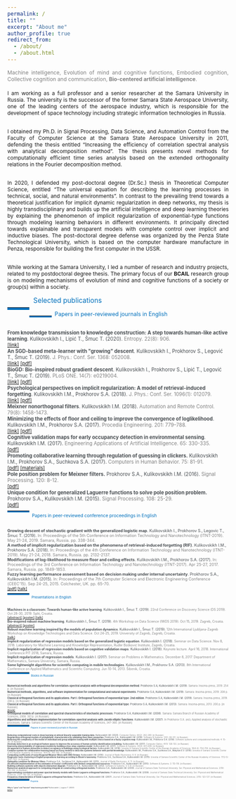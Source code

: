 ```yaml
---
permalink: /
title: ""
excerpt: "About me"
author_profile: true
redirect_from: 
  - /about/
  - /about.html
---
```



<div style ="text-align: justify;">


<span style ="color:gray; font-size:85%; ">
Machine intelligence, Evolution of mind and cognitive functions, Embodied cognition, Collective cognition and communication, <strong>Bio-centered artificial intelligence</strong>. 
</span><br><br>


<span style ="font-size:85%; ">
I am working as a full professor and a senior researcher at the Samara University in Russia. The university is the successor of the former Samara State Aerospace University, one of the leading centers of the aerospace industry, which is responsible for the development of space technology including strategic information technologies in Russia.<br>
<br>

I obtained my Ph.D. in Signal Processing, Data Science, and Automation Control from the Faculty of Computer Science at the Samara State Aerospace University in 2011, defending the thesis entitled “Increasing the efficiency of correlation spectral analysis with analytical decomposition method”. The thesis presents novel methods for computationally efficient time series analysis based on the extended orthogonality relations in the Fourier decomposition method.<br>
<br>

In 2020, I defended my post-doctoral degree (Dr.Sc.) thesis in Theoretical Computer Science, entitled “The universal equation for describing the learning processes in technical, social, and natural environments”. In contrast to the prevailing trend towards a theoretical justification for implicit dynamic regularization in deep networks, my thesis is highly transdisciplinary and builds up the artificial intelligence and deep learning theories by explaining the phenomenon of implicit regularization of exponential-type functions through modeling learning behaviors in different environments. It principally directed towards explainable and transparent models with complete control over implicit and inductive biases. The post-doctoral degree defense was organized by the Penza State Technological University, which is based on the computer hardware manufacture in Penza, responsible for building the first computer in the USSR.<br>
<br>

While working at the Samara University, I led a number of research and industry projects, related to my postdoctoral degree thesis. The primary focus of our <b>BCAIL</b> research group is on modeling mechanisms of evolution of mind and cognitive functions of a society or group(s) within a society.<br>

 <!--
The primary focus of our <b>BCAIL</b> research group is on modeling mechanisms of evolution of mind and cognitive functions of a society or group(s) within a society with regards to the Desirable Difficulties framework. The framework suggests that information must require a considerable but desirable amount of effort while being comprehensible. 
This allows for <strong>training on less data</strong> with the right amount of difficulty for <strong>faster learning</strong>. Recently I was a Postdoctoral Scholar at the University of Zagreb and Ruđer Bošković Institute where we developed the Desirable Difficulties framework in terms of ecological models and networks aiming to overcome the variety of limitations of extant machine learning models.  
-->
</span>
</div>

<p style="float:left;">
    <hr style="float:left; border-bottom: 5px solid #0070bc; width: 10%; clear: none; position: relative; top: 1.0em;"/>
</p>
<a name="publications"></a>
<div style="font-size:110%; color: #0070bc">
    &nbsp; Selected publications
</div>



<p style="float:left;">
    <hr style="float:left; border-bottom: 3px solid #0070bc; width: 10%; clear: none; position: relative; top: 0.85em;"/>
</p>
<div style="font-size:90%; color: #0070bc;">
&nbsp; Papers in peer-reviewed journals in English
</div>
<p id="short-spaced" style="line-height: 5%;">
<br>
</p>

<span style ="font-size:80%; ">
<span style="color:#494e52">
<b>From knowledge transmission to knowledge construction: A step towards 
human-like active learning</b>.
Kulikovskikh I., Lipić T., Šmuc T. (2020). 
<span style="color:gray">
Entropy. 22(8): 906.<br>
<a href="https://www.mdpi.com/1099-4300/22/8/906/htm">[link]</a><br>
<span style="color:#494e52">
<b>An SGD-based meta-learner with "growing" descent</b>.
Kulikovskikh I., Prokhorov S., Legović T., Šmuc T. (2019). 
<span style="color:gray">
J. Phys.: Conf. Ser. 1368: 052008.<br>
<a href="https://iopscience.iop.org/article/10.1088/1742-6596/1368/5/052008">[link]</a>
<a href="https://ilonakulikovskikh.github.io/files/kulikovskikh2019.pdf">[pdf]</a><br>
<span style="color:#494e52">
<b>BioGD: Bio-inspired robust gradient descent</b>.
Kulikovskikh I., Prokhorov S., Lipić T., Legović T., Šmuc T. (2019). 
<span style="color:gray">
PLoS ONE. 14(7): e0219004.<br>
<a href="https://journals.plos.org/plosone/article?id=10.1371/journal.pone.0219004">[link]</a>
<a href="https://ilonakulikovskikh.github.io/files/kulikovskikh2019_1.pdf">[pdf]</a><br>
<span style="color:#494e52">
<b>Psychological perspectives on implicit regularization: A model of retrieval-induced forgetting</b>.
<span style="color:#494e52">
Kulikovskikh I.M., Prokhorov S.A. (2018). 
<span style="color:gray">
J. Phys.: Conf. Ser. 1096(1): 012079.<br>
<a href="https://iopscience.iop.org/article/10.1088/1742-6596/1096/1/012079">[link]</a>
<a href="https://ilonakulikovskikh.github.io/files/kulikovskikh2018.pdf">[pdf]</a><br>
<span style="color:#494e52">
<b>Meixner nonorthogonal filters</b>.
Kulikovskikh I.M. (2018). 
<span style="color:gray">
Automation and Remote Control. 79(8): 1458-1473.<br>
<span style="color:#494e52">
<b>Minimizing the effects of floor and ceiling to improve the convergence of loglikelihood</b>.
Kulikovskikh I.M., Prokhorov S.A. (2017). 
<span style="color:gray">
Procedia Engineering. 201: 779–788.<br>
<a href="https://www.sciencedirect.com/science/article/pii/S1877705817341607">[link]</a>
<a href="https://ilonakulikovskikh.github.io/files/kulikovskikh2017_1.pdf">[pdf]</a><br>
<span style="color:#494e52">
<b>Cognitive validation maps for early occupancy detection in environmental sensing</b>.
Kulikovskikh I.M. (2017). 
<span style="color:gray">
Engineering Applications of Artificial Intelligence. 65: 330-335.<br>
<a href="https://ilonakulikovskikh.github.io/files/kulikovskikh2017_2.pdf">[pdf]</a><br>
<span style="color:#494e52">
<b>Promoting collaborative learning through regulation of guessing in clickers.</b>
Kulikovskikh I.M., Prokhorov S.A., Suchkova S.A. (2017). 
<span style="color:gray">
Computers in Human Behavior. 75: 81-91.<br>
<a href="https://ilonakulikovskikh.github.io/files/kulikovskikh2017.pdf">[pdf]</a>
<a href="https://ilonakulikovskikh.github.io/files/materials_kulikovskikh2017.pdf">[materials]</a><br>
<span style="color:#494e52">
<b>Pole position problem for Meixner filters.</b>
Prokhorov S.A., Kulikovskikh I.M. (2016).
<span style="color:gray">
Signal Processing. 120: 8-12.<br>
<a href="https://ilonakulikovskikh.github.io/files/prokhorov2016.pdf">[pdf]</a><br>
<span style="color:#494e52">
<b>Unique condition for generalized  Laguerre functions to solve pole position problem. </b>
Prokhorov S.A., Kulikovskikh I.M. (2015).
<span style="color:gray">
Signal Processing. 108: 25-29. <br>
<a href="https://ilonakulikovskikh.github.io/files/prokhorov2015.pdf">[pdf]</a><br>


<p style="float:left;">
    <hr style="float:left; border-bottom: 3px solid #0070bc; width: 10%; clear: none; position: relative; top: -0.5em;"/>
</p>

<div style="font-size:90%; color: #0070bc;">
&nbsp; Papers in peer-reviewed conference proceedings in English
</div>
<p id="short-spaced" style="line-height: 5%;">
<br>
</p>

<span style ="font-size:80%; ">
<span style="color:#494e52">
<b> Growing descent of stochastic gradient with
the generalized logistic map</b>.
Kulikovskikh I., Prokhorov S., Legovic T., Šmuc T. (2019). 
<span style="color:gray">
In: Proceedings of the 5th Conference on Information Technology and
Nanotechnology (ITNT-2019). May 21-24, 2019. Samara, Russia. pp. 338-344.<br>
<span style="color:#494e52">
<b> A method of implicit regularization based on the phenomena of
retrieval-induced forgetting (RIF)</b>.
Kulikovskikh I.M., Prokhorov S.A. (2018). 
<span style="color:gray">
In: Proceedings of the 4th Conference on Information Technology and
Nanotechnology (ITNT-2019). May 21-24, 2018. Samara, Russia. pp. 2132-2137.<br>
<span style="color:#494e52">
<b> Modifications of log-likelihood to measure floor and ceiling
effects</b>.
Kulikovskikh I.M., Prokhorov S.A. (2017). 
<span style="color:gray">
In: Proceedings of the 3rd Conference on Information Technology and Nanotechnology
(ITNT-2017). Apr 25-27, 2017. Samara, Russia. pp. 1849-1853.<br>
<span style="color:#494e52">
<b> Fuzzy learning performance assessment based on decision
making under internal uncertainty</b>.
Prokhorov S.A., Kulikovskikh I.M. (2015). 
<span style="color:gray">
In: Proceedings of the 7th Computer Science and Electronic
Engineering Conference (CEEC’15). Sep 24-25, 2015. Colchester, UK. pp. 65-70.<br>
<a href="https://ilonakulikovskikh.github.io/files/prokhorov2015_1.pdf">[pdf]</a>
<a href="https://ilonakulikovskikh.github.io/files/talk_prokhorov2015_1.pdf">[talk]</a><br>
 
 <p style="float:left;">
     <hr style="float:left; border-bottom: 3px solid #0070bc; width: 10%; clear: none; position: relative; top: -0.5em;"/>
 </p>
 <div style="font-size:90%; color: #0070bc;">
 &nbsp; Presentations in English
 </div>
 <p id="short-spaced" style="line-height: 5%;">
 <br>
 </p>
 
 <span style ="font-size:80%; ">
 <span style="color:#494e52">
 <b> Machines in a classroom: Towards human-like active learning</b>. 
 Kulikovskikh I., Šmuc T. (2019).
<span style="color:gray">
 22nd Conference on Discovery Science (DS 2019). Oct 28-30, 2019. Split, Croatia.<br>
 <a href="https://ilonakulikovskikh.github.io/files/abst_kulikovskikh2019_2.pdf">[abstract]</a>
<a href="https://ilonakulikovskikh.github.io/files/post_kulikovskikh2019_2.pdf">[poster]</a>
<a href="https://prezi.com/view/ivikvBr4IXjZAlXW4QoX/">[talk]</a><br>
 <span style="color:#494e52">
 <b> Bio-inspired robust machine learning</b>.
 Kulikovskikh I., Šmuc T. (2019).
 <span style="color:gray">
 4th Workshop on Data Science (IWDS 2019). Oct 15, 2019. Zagreb, Croatia.<br>
 <a href="https://ilonakulikovskikh.github.io/files/abst_kulikovskikh2019.pdf">[abstract]</a>
 <a href="https://ilonakulikovskikh.github.io/files/post_kulikovskikh2019.pdf">[poster]</a><br>
 <span style="color:#494e52">
  <b> Robust machine learning inspired by the models of population dynamics</b>.
  Kulikovskikh I., Šmuc T. (2019).
  <span style="color:gray">
12th International Ljubljana-Zagreb Workshop on Knowledge Technologies and Data Science. Oct
24-25, 2019. University of Zagreb, Zagreb, Croatia.<br>
 <a href="https://ilonakulikovskikh.github.io/files/talk_kulikovskikh2019_1.pdf">[talk]</a><br>
<span style="color:#494e52">
<b> Implicit regularization of regression models based on the generalized logistic
equation</b>.
Kulikovskikh I. (2018).
  <span style="color:gray">
Seminar on Data Science. Nov 8, 2018. Laboratory for Machine Learning and Knowledge
Representation, Ruđer Bošković Institute, Zagreb, Croatia.<br>
<span style="color:#494e52">
<b> Implicit regularization of regression models based on cognitive validation maps</b>.
Kulikovskikh I. (2018).
  <span style="color:gray">
Keynote lecture. April 16, 2018. International Conference PIT 2018, Samara, Russia.<br>
 <span style="color:#494e52">
 <b> Implicit regularization of regression models</b>.
 Kulikovskikh I. (2017).
 <span style="color:gray">
 Seminar on Problems in Mathematics.
December 8, 2017. Department of Mathematics, Samara University, Samara, Russia.<br>
 <span style="color:#494e52">
 <b> Some lightweight algorithms for scientific computing in mobile technologies</b>.
 Kulikovskikh I.M., Prokhorov S.A. (2013).
 <span style="color:gray">
 8th International Conference on Applied Mathematics and Scientific Computing. Jun 10-14, 2013. Šibenik, Croatia.<br>

<p style="float:left;">
     <hr style="float:left; border-bottom: 3px solid #0070bc; width: 10%; clear: none; position: relative; top: -0.5em;"/>
 </p>
 <div style="font-size:90%; color: #0070bc;">
 &nbsp; Books in Russian
 </div>
 <p id="short-spaced" style="line-height: 5%;">
 <br>
 </p>
 
 <span style ="font-size:80%; ">
 <span style="color:#494e52">
 <b> Numerical methods and algorithms for correlation-spectral analysis with orthogonal decomposition method</b>. 
 Prokhorov S.A, Kulikovskikh I.M. (2019).
<span style="color:gray">
Samara: Insoma-press, 2019. 254 p. [in Russian]<br>
<span style="color:#494e52">
 <b> Numerical methods, algorithms, and software implementation
for computational and natural experiments</b>. 
 Prokhorov S.A, Kulikovskikh I.M. (2019).
<span style="color:gray">
Samara: Insoma-press, 2019. 208 p. [in Russian]<br>
<span style="color:#494e52">
 <b> Classical orthogonal functions and its applications. Part I. Orthogonal functions of exponential type: 2nd edition</b>. 
 Prokhorov S.A, Kulikovskikh I.M. (2019).
<span style="color:gray">
Samara: Insoma-press, 2019. 200 p. [in Russian]<br>
<span style="color:#494e52">
 <b> Classical orthogonal functions and its applications. Part I. Orthogonal functions of exponential type</b>. 
 Prokhorov S.A, Kulikovskikh I.M. (2013).
<span style="color:gray">
Samara: Insoma-press, 2013. 200 p. [in Russian]<br>
<a href="https://ilonakulikovskikh.github.io/files/book_kulikovskikh2013.pdf">[book]</a><br>
<span style="color:#494e52">
<b> Orthogonal models of correlation and spectral characteristics of stochastic processes</b>. 
 Prokhorov S.A, Kulikovskikh I.M. (2008).
<span style="color:gray">
Samara: Samara Branch of Russian Academy of Sciences, 2008. 301 p. [in Russian]<br>
<span style="color:#494e52">
<b> Algorithms and software implementation for correlation-spectral analysis with Jacobi elliptic functions</b>. 
 Kulikovskikh I.M. (2007).
<span style="color:gray">
In Prokhorov S.A. (ed.) Applied analysis of stochastic processes.
Samara: Samara Scientific Center of the Russian Academy of Sciences, 347-360. [in Russian]<br>

<p style="float:left;">
    <hr style="float:left; border-bottom: 3px solid #0070bc; width: 10%; clear: none; position: relative; top: -0.5em;"/>
</p>
<div style="font-size:90%; color: #0070bc;">
&nbsp; Papers in peer-reviewed journals in Russian
</div>
<p id="short-spaced" style="line-height: 5%;">
<br>
</p>

<span style ="font-size:80%; ">
<span style="color:#494e52">
<b>Reducing computational costs in deep learning on almost linearly separable training data</b>.
Kulikovskikh I.M. (2020).
<span style="color:gray">
Computer Optics. 44(2): 282-289. [in Russian]<br>
<span style="color:#494e52">
<b>Regularizing orthogonal models of probabilistic characteristics by validating their basic properties</b>.
Prokhorov S.A., Kulikovskikh I.M. (2018).
<span style="color:gray">
Software & Systems. 31(1): 99-101. [in Russian]<br>
<span style="color:#494e52">
<b>Reducing the complexity of the model of individual
and group adaptive testing with multiple choice based on a fuzzy cognitive map</b>.
Kulikovskikh I.M., Prokhorov S.A. (2018).
<span style="color:gray">
Software systems and computational methods. 4: 15-26. [in Russian]<br>
<span style="color:#494e52">
<b>Anomaly detection in an ecological feature space to improve the accuracy of human activity identification in building</b>.
Kulikovskikh I.M. (2017).
<span style="color:gray">
Computer Optics. 41(1): 126-133. [in Russian]<br>
<span style="color:#494e52">
<b>Improving interpretability of regression models by building a tree-step cognition model</b>.
Kulikovskikh I.M. (2017).
<span style="color:gray">
Software & Systems. 30(4): 601-608. [in Russian]<br>
<span style="color:#494e52">
<b>An approach to feature extraction to detect occupancy in buildings using ecological factors</b>.
Kulikovskikh I.M. (2016).
<span style="color:gray">
Izvestia of Samara Scientific Center of the Russian Academy of Sciences. 18(4-4): 754-759. [in Russian]<br>
<span style="color:#494e52">
<b>Complex system for collaborative learning based on fuzzy models to describe systems behavior with partial knowledge</b>.
Kulikovskikh I.M., Prokhorov S.A., Suchkova S.A., Matytsin E.V. (2016).
<span style="color:gray">
Izvestia of Samara Scientific Center of the Russian Academy of Sciences. 18(4-4): 760-765. [in Russian]<br>
<span style="color:#494e52">
<b>Computing coefficients of nonorthogonal Meixner filters with GNU Octave</b>.
Kulikovskikh I.M. (2016).
<span style="color:gray">
Journal of Radio Electronics. 6: 8. [in Russian]<br>
<span style="color:#494e52">
<b>Diagnostic tests clustering in English prepositions learning according to Bloom’s taxonomy</b>.
Prokhorov S.A., Suchkova S.A., Kulikovskikh I.M. (2015).
<span style="color:gray">
Izvestia of Samara Scientific Center of the Russian Academy of Sciences. 17(2-5): 1097-1103. [in Russian]<br>
<span style="color:#494e52">
<b>Optimality condition for Meixner filters</b>.
Prokhorov S.A., Suchkova S.A., Kulikovskikh I.M. (2015).
<span style="color:gray">
Journal of Radio Electronics. 4: 11. [in Russian]<br>
<span style="color:#494e52">
<b>An efficient implementation of the estimates of Fourier coefficients with limited computational resources</b>.
Prokhorov S.A., Kulikovskikh I.M. (2015).
<span style="color:gray">
Software & Systems. 3: 113-118. [in Russian]<br>
<span style="color:#494e52">
<b>Building software systems with objects interaction diagram</b>.
Prokhorov S.A., Kulikovskikh I.M. (2012).
<span style="color:gray">
Software & Systems. 3: 5-8. [in Russian]<br>
<span style="color:#494e52">
<b>Numerical-analytical approach to computing integrals at constructing orthogonal models</b>.
Prokhorov S.A., Kulikovskikh I.M. (2009).
<span style="color:gray">
Journal of Samara State Technical University. Ser. Physical and Mathematical Sciences. 2(19): 140-146. [in Russian]<br>
<span style="color:#494e52">
<b>Approximating correlation and power spectral density models with Sonin-Laguerre orthogonal functions</b>.
Prokhorov S.A., Kulikovskikh I.M. (2008).
<span style="color:gray">
Journal of Samara State Technical University. Ser. Physical and Mathematical Sciences. 2(17): 185-191. [in Russian]<br>
<span style="color:#494e52">
<b>Frequency characteristics of Sonin-Laguerre orthogonal functions</b>.
Prokhorov S.A., Kulikovskikh I.M. (2007).
<span style="color:gray">
Journal of Samara State Technical University. Ser. Physical and Mathematical Sciences. 2(15): 123-127. [in Russian]<br>

<p style="float:left;">
    <hr style="float:left; border-bottom: 3px solid #0070bc; width: 10%; clear: none; position: relative; top: -0.5em;"/>
</p>

<div style="font-size:90%; color: #0070bc;">
&nbsp; Preprints
</div>
<p id="short-spaced" style="line-height: 5%;">
<br>
</p>

<span style ="font-size:80%; ">
<span style="color:#494e52">
<b>Why to "grow" and "harvest" deep learning models?</b>
Kulikovskikh I., Legović T. (2020). 
<span style="color:gray">
<br>
<a href="https://arxiv.org/abs/2008.03501">[arXiv]</a>
